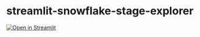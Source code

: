 # streamlit-snowflake-stage-explorer

[![Open in Streamlit](https://static.streamlit.io/badges/streamlit_badge_black_white.svg)](https://il-toti-sf-stage-explorer.streamlit.app/)

